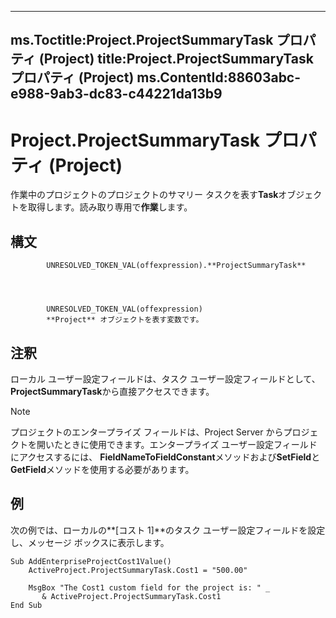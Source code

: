 

---
ms.Toctitle:Project.ProjectSummaryTask プロパティ (Project)
title:Project.ProjectSummaryTask プロパティ (Project)
ms.ContentId:88603abc-e988-9ab3-dc83-c44221da13b9
---
# Project.ProjectSummaryTask プロパティ (Project)




作業中のプロジェクトのプロジェクトのサマリー タスクを表す**Task**オブジェクトを取得します。読み取り専用で**作業**します。

## 構文

            UNRESOLVED_TOKEN_VAL(offexpression).**ProjectSummaryTask**




            UNRESOLVED_TOKEN_VAL(offexpression)
            **Project** オブジェクトを表す変数です。



## 注釈
ローカル ユーザー設定フィールドは、タスク ユーザー設定フィールドとして、 **ProjectSummaryTask**から直接アクセスできます。

>[!NOTE]
>プロジェクトのエンタープライズ フィールドは、Project Server からプロジェクトを開いたときに使用できます。エンタープライズ ユーザー設定フィールドにアクセスするには、 **FieldNameToFieldConstant**メソッドおよび**SetField**と**GetField**メソッドを使用する必要があります。





## 例
次の例では、ローカルの**[コスト 1]**のタスク ユーザー設定フィールドを設定し、メッセージ ボックスに表示します。

```vba
Sub AddEnterpriseProjectCost1Value() 
    ActiveProject.ProjectSummaryTask.Cost1 = "500.00" 
 
    MsgBox "The Cost1 custom field for the project is: " _
       & ActiveProject.ProjectSummaryTask.Cost1 
End Sub
```





